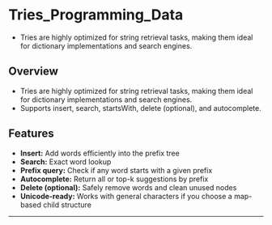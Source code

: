 # Tries_Programming_Data
- Tries are highly optimized for string retrieval tasks, making them ideal for dictionary implementations and search engines.

## Overview

- Tries are highly optimized for string retrieval tasks, making them ideal for dictionary implementations and search engines.
- Supports insert, search, startsWith, delete (optional), and autocomplete.

## Features

- **Insert:** Add words efficiently into the prefix tree
- **Search:** Exact word lookup
- **Prefix query:** Check if any word starts with a given prefix
- **Autocomplete:** Return all or top-k suggestions by prefix
- **Delete (optional):** Safely remove words and clean unused nodes
- **Unicode-ready:** Works with general characters if you choose a map-based child structure

---